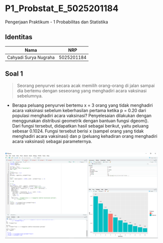 # P1_Probstat_E_5025201184
Pengerjaan Praktikum - 1 Probabilitas dan Statistika

## Identitas
| Nama                      | NRP        |
|---------------------------|------------|
| Cahyadi Surya Nugraha     | 5025201184 |

## Soal 1
> Seorang penyurvei secara acak memilih orang-orang di jalan sampai dia bertemu dengan seseorang yang menghadiri acara vaksinasi sebelumnya.
 - Berapa peluang penyurvei bertemu x = 3 orang yang tidak menghadiri acara vaksinasi sebelum keberhasilan pertama ketika p = 0.20 dari populasi menghadiri acara vaksinasi?
    Penyelesaian dilakukan dengan menggunakan distribusi geometrik dengan bantuan fungsi dgeom(). Dari fungsi tersebut, didapatkan hasil sebagai berikut, yaitu peluang sebesar 0.1024. Fungsi tersebut berisi x (sampel orang yang tidak menghadiri acara vaksinasi) dan p (peluang kehadiran orang menghadiri acara vaksinasi) sebagai parameternya.
    ```R
    
![alt text](https://github.com/Chroax/P1_Probstat_E_5025201184/blob/main/soal1.PNG)
